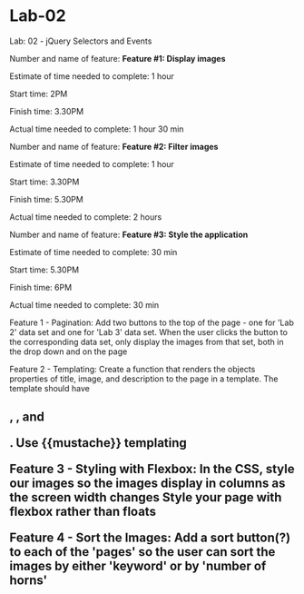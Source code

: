 # Lab-02
Lab: 02 - jQuery Selectors and Events


Number and name of feature: **Feature #1: Display images**

Estimate of time needed to complete: 1 hour 

Start time: 2PM

Finish time: 3.30PM

Actual time needed to complete: 1 hour 30 min  

Number and name of feature: **Feature #2: Filter images**

Estimate of time needed to complete: 1 hour 

Start time: 3.30PM

Finish time: 5.30PM

Actual time needed to complete: 2 hours  

Number and name of feature: **Feature #3: Style the application**

Estimate of time needed to complete: 30 min

Start time: 5.30PM

Finish time: 6PM

Actual time needed to complete: 30 min


Feature 1 - Pagination:
Add two buttons to the top of the page  - one for 'Lab 2' data set and one for 'Lab 3' data set.
When the user clicks the button to the corresponding data set, only display the images from that set, both in the drop down and on the page

Feature 2 - Templating:
Create a function that renders the objects properties of title, image, and description to the page in a template. The template should have <h2>, <img>, and <p>.
Use {{mustache}} templating

Feature 3 - Styling with Flexbox:
In the CSS, style our images so the images display in columns as the screen width changes
Style your page with flexbox rather than floats

Feature 4 - Sort the Images:
Add a sort button(?) to each of the 'pages' so the user can sort the images by either 'keyword' or by 'number of horns'